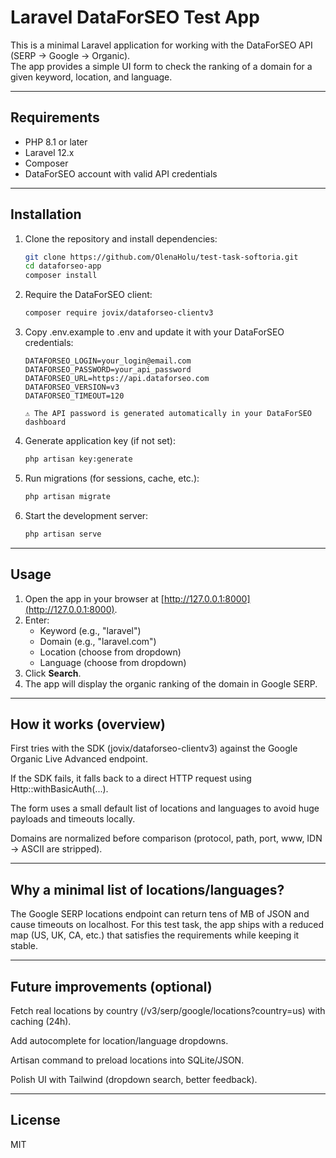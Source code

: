# Laravel DataForSEO Test App

This is a minimal Laravel application for working with the DataForSEO API (SERP → Google → Organic).  
The app provides a simple UI form to check the ranking of a domain for a given keyword, location, and language.

---

## Requirements

- PHP 8.1 or later  
- Laravel 12.x  
- Composer  
- DataForSEO account with valid API credentials  

---

## Installation

1. Clone the repository and install dependencies:
   ```bash
   git clone https://github.com/OlenaHolu/test-task-softoria.git
   cd dataforseo-app
   composer install

2. Require the DataForSEO client:
    ```bash
    composer require jovix/dataforseo-clientv3

3. Copy .env.example to .env and update it with your DataForSEO credentials:
    ```.env
    DATAFORSEO_LOGIN=your_login@email.com
    DATAFORSEO_PASSWORD=your_api_password
    DATAFORSEO_URL=https://api.dataforseo.com
    DATAFORSEO_VERSION=v3
    DATAFORSEO_TIMEOUT=120

    ⚠️ The API password is generated automatically in your DataForSEO dashboard

4. Generate application key (if not set):
    ```bash
    php artisan key:generate

5. Run migrations (for sessions, cache, etc.):
    ```bash
    php artisan migrate

6. Start the development server:
    ```bash
    php artisan serve

---

## Usage

1. Open the app in your browser at [http://127.0.0.1:8000](http://127.0.0.1:8000).  
2. Enter:
   - Keyword (e.g., "laravel")  
   - Domain (e.g., "laravel.com")  
   - Location (choose from dropdown)  
   - Language (choose from dropdown)  
3. Click **Search**.  
4. The app will display the organic ranking of the domain in Google SERP.

---

## How it works (overview)

First tries with the SDK (jovix/dataforseo-clientv3) against the Google Organic Live Advanced endpoint.

If the SDK fails, it falls back to a direct HTTP request using Http::withBasicAuth(...).

The form uses a small default list of locations and languages to avoid huge payloads and timeouts locally.

Domains are normalized before comparison (protocol, path, port, www, IDN → ASCII are stripped).

---

## Why a minimal list of locations/languages?

The Google SERP locations endpoint can return tens of MB of JSON and cause timeouts on localhost.
For this test task, the app ships with a reduced map (US, UK, CA, etc.) that satisfies the requirements while keeping it stable.

---

## Future improvements (optional)

Fetch real locations by country (/v3/serp/google/locations?country=us) with caching (24h).

Add autocomplete for location/language dropdowns.

Artisan command to preload locations into SQLite/JSON.

Polish UI with Tailwind (dropdown search, better feedback).

---

## License

MIT